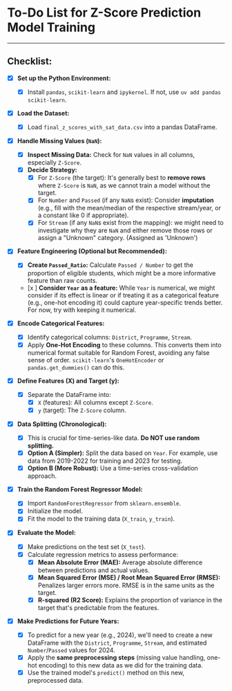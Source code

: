# To-Do List for Z-Score Prediction Model Training
---

## Checklist:

- [x] **Set up the Python Environment:**
    - [x] Install `pandas`,  `scikit-learn` and `ipykernel`. If not, use `uv add pandas scikit-learn`.

- [x] **Load the Dataset:**
    - [x] Load `final_z_scores_with_sat_data.csv` into a pandas DataFrame.

- [x] **Handle Missing Values (`NaN`):**
    - [x] **Inspect Missing Data:** Check for `NaN` values in all columns, especially `Z-Score`.
    - [x] **Decide Strategy:**
        - [x] For `Z-Score` (the target): It's generally best to **remove rows** where `Z-Score` is `NaN`, as we cannot train a model without the target.
        - [x] For `Number` and `Passed` (if any `NaN`s exist): Consider **imputation** (e.g., fill with the mean/median of the respective stream/year, or a constant like 0 if appropriate).
        - [x] For `Stream` (if any `NaN`s exist from the mapping): we might need to investigate why they are `NaN` and either remove those rows or assign a "Unknown" category. (Assigned as 'Unknown')

- [x] **Feature Engineering (Optional but Recommended):**
    - [x] **Create `Passed_Ratio`:** Calculate `Passed / Number` to get the proportion of eligible students, which might be a more informative feature than raw counts.
    - [x ] **Consider `Year` as a feature:** While `Year` is numerical, we might consider if its effect is linear or if treating it as a categorical feature (e.g., one-hot encoding it) could capture year-specific trends better. For now, try with keeping it numerical.

- [x] **Encode Categorical Features:**
    - [x] Identify categorical columns: `District`, `Programme`, `Stream`.
    - [x] Apply **One-Hot Encoding** to these columns. This converts them into numerical format suitable for Random Forest, avoiding any false sense of order. `scikit-learn`'s `OneHotEncoder` or `pandas.get_dummies()` can do this.

- [x] **Define Features (X) and Target (y):**
    - [x] Separate the DataFrame into:
        - [x] `X` (features): All columns except `Z-Score`.
        - [x] `y` (target): The `Z-Score` column.

- [x] **Data Splitting (Chronological):**
    - [x] This is crucial for time-series-like data. **Do NOT use random splitting.**
    - [x] **Option A (Simpler):** Split the data based on `Year`. For example, use data from 2019-2022 for training and 2023 for testing.
    - [x] **Option B (More Robust):** Use a time-series cross-validation approach.
- [x] **Train the Random Forest Regressor Model:**
    - [x] Import `RandomForestRegressor` from `sklearn.ensemble`.
    - [x] Initialize the model.
    - [x] Fit the model to the training data (`X_train`, `y_train`).

- [x] **Evaluate the Model:**
    - [x] Make predictions on the test set (`X_test`).
    - [x] Calculate regression metrics to assess performance:
        - [x] **Mean Absolute Error (MAE):** Average absolute difference between predictions and actual values.
        - [x] **Mean Squared Error (MSE) / Root Mean Squared Error (RMSE):** Penalizes larger errors more. RMSE is in the same units as the target.
        - [x] **R-squared (R2 Score):** Explains the proportion of variance in the target that's predictable from the features.

- [x] **Make Predictions for Future Years:**
    - [x] To predict for a new year (e.g., 2024), we'll need to create a new DataFrame with the `District`, `Programme`, `Stream`, and estimated `Number`/`Passed` values for 2024.
    - [x] Apply the **same preprocessing steps** (missing value handling, one-hot encoding) to this new data as we did for the training data.
    - [x] Use the trained model's `predict()` method on this new, preprocessed data.
